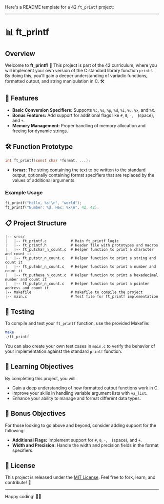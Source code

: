 Here's a README template for a 42 `ft_printf` project:

---

# 📊 ft_printf

## Overview

Welcome to **ft_printf**! 🎉 This project is part of the 42 curriculum, where you will implement your own version of the C standard library function `printf`. By doing this, you'll gain a deeper understanding of variadic functions, formatted output, and string manipulation in C. 🛠️

## 🚀 Features

- **Basic Conversion Specifiers:** Supports `%c`, `%s`, `%p`, `%d`, `%i`, `%u`, `%x`, and `%X`.
- **Bonus Features:** Add support for additional flags like `#`, `0`, `-`, ` ` (space), and `+`.
- **Memory Management:** Proper handling of memory allocation and freeing for dynamic strings.

## 🛠️ Function Prototype

```c
int ft_printf(const char *format, ...);
```

- **`format`:** The string containing the text to be written to the standard output, optionally containing format specifiers that are replaced by the values of additional arguments.

### Example Usage

```c
ft_printf("Hello, %s!\n", "world");
ft_printf("Number: %d, Hex: %x\n", 42, 42);
```

## 📋 Project Structure

```plaintext
|-- srcs/
|   |-- ft_printf.c           # Main ft_printf logic
|   |-- ft_printf.h           # Header file with prototypes and macros
|   |-- ft_putchar_n_count.c  # Helper function to print a character and count it
|   |-- ft_putstr_n_count.c   # Helper function to print a string and count it
|   |-- ft_putnbr_n_count.c   # Helper function to print a number and count it
|   |-- ft_puthexa_n_count.c  # Helper function to print a hexadecimal number and count it
|   |-- ft_putptr_n_count.c   # Helper function to print a pointer address and count it
|-- Makefile                  # Makefile to compile the project
|-- main.c                    # Test file for ft_printf implementation
```

## 🧪 Testing

To compile and test your `ft_printf` function, use the provided Makefile:

```bash
make
./ft_printf
```

You can also create your own test cases in `main.c` to verify the behavior of your implementation against the standard `printf` function.

## 🧩 Learning Objectives

By completing this project, you will:
- Gain a deep understanding of how formatted output functions work in C.
- Improve your skills in handling variable argument lists with `va_list`.
- Enhance your ability to manage and format different data types.

## 🌟 Bonus Objectives

For those looking to go above and beyond, consider adding support for the following:
- **Additional Flags:** Implement support for `#`, `0`, `-`, ` ` (space), and `+`.
- **Width and Precision:** Handle the width and precision fields in the format specifiers.


## 📜 License

This project is released under the [MIT License](LICENSE). Feel free to fork, learn, and contribute! 🤝

---

Happy coding! 🧑‍💻